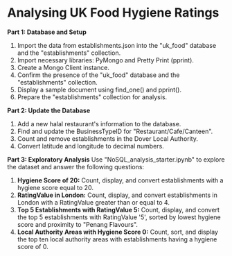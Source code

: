 # **Analysing UK Food Hygiene Ratings**

**Part 1: Database and Setup**
1. Import the data from establishments.json into the "uk_food" database and the "establishments" collection. 
2. Import necessary libraries: PyMongo and Pretty Print (pprint).
3. Create a Mongo Client instance.
4. Confirm the presence of the "uk_food" database and the "establishments" collection.
5. Display a sample document using find_one() and pprint().
6. Prepare the "establishments" collection for analysis.

**Part 2: Update the Database**
1. Add a new halal restaurant's information to the database.
2. Find and update the BusinessTypeID for "Restaurant/Cafe/Canteen".
3. Count and remove establishments in the Dover Local Authority.
4. Convert latitude and longitude to decimal numbers.

**Part 3: Exploratory Analysis**
Use "NoSQL_analysis_starter.ipynb" to explore the dataset and answer the following questions:

1. **Hygiene Score of 20:** Count, display, and convert establishments with a hygiene score equal to 20.
2. **RatingValue in London:** Count, display, and convert establishments in London with a RatingValue greater than or equal to 4.
3. **Top 5 Establishments with RatingValue 5:** Count, display, and convert the top 5 establishments with RatingValue '5', sorted by lowest hygiene score and proximity to "Penang Flavours".
4. **Local Authority Areas with Hygiene Score 0:** Count, sort, and display the top ten local authority areas with establishments having a hygiene score of 0.

